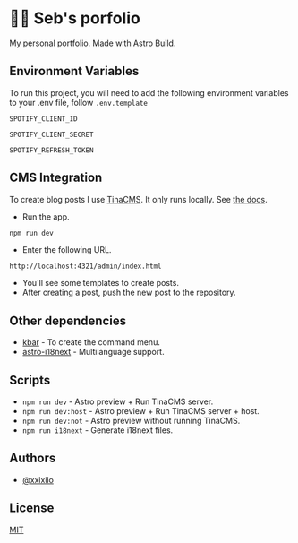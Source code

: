 
# 🐷🦀 Seb's porfolio 

My personal portfolio. Made with Astro Build.




## Environment Variables

To run this project, you will need to add the following environment variables to your .env file, follow `.env.template`

`SPOTIFY_CLIENT_ID`

`SPOTIFY_CLIENT_SECRET`

`SPOTIFY_REFRESH_TOKEN`
## CMS Integration

To create blog posts I use [TinaCMS](https://tina.io/). It only runs locally. See [the docs](https://tina.io/docs/).

- Run the app.
```sh
npm run dev
```
- Enter the following URL.
```
http://localhost:4321/admin/index.html
```
- You'll see some templates to create posts.
- After creating a post, push the new post to the repository.
## Other dependencies
- [kbar](https://kbar.vercel.app/) - To create the command menu.
- [astro-i18next](https://github.com/yassinedoghri/astro-i18next) - Multilanguage support.
## Scripts
- `npm run dev` - Astro preview + Run TinaCMS server.
- `npm run dev:host` - Astro preview + Run TinaCMS server + host.
- `npm run dev:not` - Astro preview without running TinaCMS.
- `npm run i18next` - Generate i18next files.
## Authors

- [@xxixiio](https://www.github.com/xxixiio)


## License

[MIT](https://choosealicense.com/licenses/mit/)

